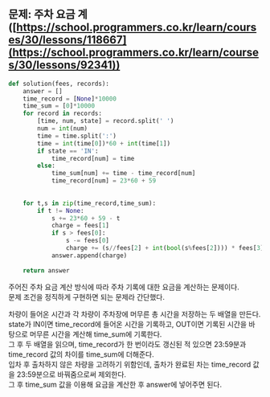 ## 문제: 주차 요금 계 ([https://school.programmers.co.kr/learn/courses/30/lessons/118667](https://school.programmers.co.kr/learn/courses/30/lessons/92341))  
  
```python
def solution(fees, records):
    answer = []
    time_record = [None]*10000
    time_sum = [0]*10000
    for record in records:
        [time, num, state] = record.split(' ')
        num = int(num)
        time = time.split(':')
        time = int(time[0])*60 + int(time[1])
        if state == 'IN':
            time_record[num] = time
        else:
            time_sum[num] += time - time_record[num]
            time_record[num] = 23*60 + 59
            
    
    for t,s in zip(time_record,time_sum):
        if t != None:
            s += 23*60 + 59 - t
            charge = fees[1]
            if s > fees[0]:
                s -= fees[0]
                charge += (s//fees[2] + int(bool(s%fees[2]))) * fees[3]
            answer.append(charge)
                
    return answer
   ```

주어진 주차 요금 계산 방식에 따라 주차 기록에 대한 요금을 계산하는 문제이다.  
문제 조건을 정직하게 구현하면 되는 문제라 간단했다.  

차량이 들어온 시간과 각 차량이 주차장에 머무른 총 시간을 저장하는 두 배열을 만든다.  
state가 IN이면 time_record에 들어온 시간을 기록하고, OUT이면 기록된 시간을 바탕으로 머무른 시간을 계산해 time_sum에 기록한다.  
그 후 두 배열을 읽으며, time_record가 한 번이라도 갱신된 적 있으면 23:59분과 time_record 값의 차이를 time_sum에 더해준다.  
입차 후 출차하지 않은 차량을 고려하기 위함인데, 출차가 완료된 차는 time_record 값을 23:59분으로 바꿔줌으로써 제외한다.  
그 후 time_sum 값을 이용해 요금을 계산한 후 answer에 넣어주면 된다.  
